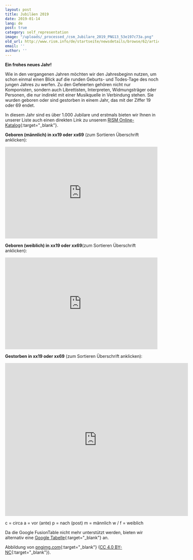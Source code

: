 ```yaml
---
layout: post
title: Jubiläen 2019
date: 2019-01-14
lang: de
post: true
category: self_representation
image: "/uploads/_processed_/csm_Jubilare_2019_PNG13_53e197c73a.png"
old_url: http://www.rism.info/de/startseite/newsdetails/browse/62/article/64/musical-anniversaries-in-2019.html
email: ''
author: ''
---
```



**Ein frohes neues Jahr!**

Wie in den vergangenen Jahren möchten wir den Jahresbeginn nutzen, um schon einmal einen Blick auf die runden Geburts- und Todes-Tage des noch jungen Jahres zu werfen. Zu den Gefeierten gehören nicht nur Komponisten, sondern auch Librettisten, Interpreten, Widmungsträger oder Personen, die nur indirekt mit einer Musikquelle in Verbindung stehen. Sie wurden geboren oder sind gestorben in einem Jahr, das mit der Ziffer 19 oder 69 endet.

In diesem Jahr sind es über 1.000 Jubilare und erstmals bieten wir Ihnen in unserer Liste auch einen direkten Link zu unserem [RISM Online-Katalog](https://opac.rism.info/){:target="_blank"}.



**Geboren (männlich) in xx19 oder xx69** (zum Sortieren Überschrift anklicken):

<iframe width="500" height="300" scrolling="yes" frameborder="no" src="https://fusiontables.google.com/embedviz?viz=GVIZ&amp;t=TABLE&amp;q=select+col0%2C+col1%2C+col2+from+1wNjNF-vUfyXnYmd1VLRgGs7vHKbYOEuRUWd-aEOa&amp;containerId=googft-gviz-canvas"></iframe>



**Geboren (weiblich) in xx19 oder xx69**(zum Sortieren Überschrift anklicken):

<iframe width="500" height="300" scrolling="yes" frameborder="no" src="https://fusiontables.google.com/embedviz?viz=GVIZ&amp;t=TABLE&amp;q=select+col0%2C+col1%2C+col2+from+160uhPgYDNL4F5Kn06pdz_wT1QIicnwI1yMv2aU8M&amp;containerId=googft-gviz-canvas"></iframe>



**Gestorben in xx19 oder xx69** (zum Sortieren Überschrift anklicken):

<iframe width="600" height="500" scrolling="yes" frameborder="no" src="https://fusiontables.google.com/embedviz?viz=GVIZ&amp;t=TABLE&amp;q=select+col0%2C+col1%2C+col2%2C+col3+from+1AlNG_rBb3cRc8JfzO5ZgN2x3v0HgjrDAgPtyq8AT&amp;containerId=googft-gviz-canvas"></iframe>

c = circa
a = vor (ante)
p = nach (post)
m = männlich
w / f = weiblich



Da die Google FusionTable nicht mehr unterstützt werden, bieten wir alternativ eine [Google Tabelle](https://docs.google.com/spreadsheets/d/1S2a8yfSkNXQFWQDN7Jb2BiAKRmP0reI1dmTpgNgaPr8/edit?usp=sharing){:target="_blank"} an.



Abbildung von [pngimg.com](http://pngimg.com/download/68427){:target="_blank"} ([CC 4.0 BY-NC](https://creativecommons.org/licenses/by-nc/4.0/){:target="_blank"}).



<script type="text/javascript">var switchTo5x=true;</script><script type="text/javascript" src="http://w.sharethis.com/button/buttons.js"></script><script type="text/javascript">stLight.options({publisher: "9b601438-1ce1-49d8-bfd7-9cff5df54c17", doNotHash: false, doNotCopy: false, hashAddressBar: false});</script>





